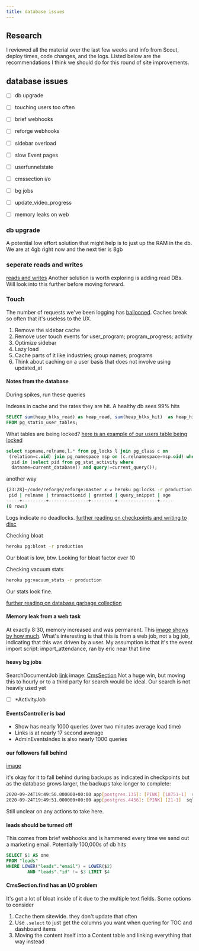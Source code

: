 ```yaml
---
title: database issues
---
```


## Research

I reviewed all the material over the last few weeks and info from Scout, deploy times, code changes, and the logs. Listed below are the recommendations I think we should do for this round of site improvements.


## database issues

- [ ] db upgrade
- [ ] touching users too often
- [ ] brief webhooks
- [ ] reforge webhooks
- [ ] sidebar overload
- [ ] slow Event pages
- [ ] userfunnelstate
- [ ] cmssection i/o
- [ ] bg jobs
- [ ] update_video_progress
- [ ] memory leaks on web


### db upgrade
A potential low effort solution that might help is to just up the RAM in the db. We are at 4gb right now and the next tier is 8gb

### seperate reads and writes
[reads and writes](https://blog.saeloun.com/2019/12/10/rails-block-writes-to-database-connection-while-prevent-writes.html)
Another solution is worth exploring is adding read DBs. Will look into this further before moving forward.

### Touch
The number of requests we've been logging has [ballooned](https://i.imgur.com/ceMoAXw.png). Caches break so often that it's useless to the UX.

1. Remove the sidebar cache
2. Remove user touch events for user_program; program_progress; activity
3. Optimize sidebar
  1. Lazy load
  2. Cache parts of it like industries; group names; programs
4. Think about caching on a user basis that does not involve using updated_at

#### Notes from the database

During spikes, run these queries

Indexes in cache and the rates they are hit. A healthy db sees 99% hits
```sql
SELECT sum(heap_blks_read) as heap_read, sum(heap_blks_hit)  as heap_hit, (sum(heap_blks_hit) - sum(heap_blks_read)) / sum(heap_blks_hit) as ratio
FROM pg_statio_user_tables;
```


What tables are being locked?
[here is an example of our users table being locked](https://i.imgur.com/4qWyg5f.png)
```sql
select nspname,relname,l.* from pg_locks l join pg_class c on 
 (relation=c.oid) join pg_namespace nsp on (c.relnamespace=nsp.oid) where 
  pid in (select pid from pg_stat_activity where 
  datname=current_database() and query!=current_query());
```

another way
```bash
{23:28}~/code/reforge/reforge:master ✗ ➭ heroku pg:locks -r production
 pid | relname | transactionid | granted | query_snippet | age
-----+---------+---------------+---------+---------------+-----
(0 rows)
```

Logs indicate no deadlocks.
[further reading on checkpoints and writing to disc](https://postgreshelp.com/postgresql-checkpoint/)


Checking bloat
```bash
heroku pg:bloat -r production
```
Our bloat is low, btw. Looking for bloat factor over 10

Checking vacuum stats
```bash
heroku pg:vacuum_stats -r production
```
Our stats look fine.

[further reading on database garbage collection](https://devcenter.heroku.com/articles/managing-vacuum-on-heroku-postgres)

#### Memory leak from a web task

At exactly 8:30, memory increased and was permanent. This [image shows by how much](https://i.imgur.com/1NjCr2r.png). What's interesting is that this is from a web job, not a bg job, indicating that this was driven by a user.
My assumption is that it's the event import script: import_attendance, ran by eric near that time


#### heavy bg jobs

SearchDocumentJob [link](https://scoutapm.com/apps/157583/workers/Sm9iL1NlYXJjaERvY3VtZW50Sm9i?section=performance#QWN0aXZlUmVjb3JkL0Ntc1NlY3Rpb24vZmluZA==)
image: [CmsSection](https://i.imgur.com/9DdM5xy.png)
Not a huge win, but moving this to hourly or to a third party for search would be ideal. Our search is not heavily used yet

- [ ] *ActivityJob

#### EventsController is bad

- Show has nearly 1000 queries (over two minutes average load time)
- Links is at nearly 17 second average
- AdminEventsIndex is also nearly 1000 queries


#### our followers fall behind

[image](https://i.imgur.com/v8Zdo9r.png)

it's okay for it to fall behind during backups as indicated in checkpoints but as the database grows larger, the backups take longer to complete:

```bash
2020-09-24T19:49:50.000000+00:00 app[postgres.135]: [PINK] [18751-1]  sql_error_code = 00000 LOG:  checkpoint complete: wrote 3005 buffers (3.0%); 0 WAL file(s) added, 0 removed, 9 recycled; write=301.200 s, sync=0.004 s, total=301.224 s; sync files=93, longest=0.002 s, average=0.000 s; distance=130790 kB, estimate=343227 kB
2020-09-24T19:49:51.000000+00:00 app[postgres.4456]: [PINK] [21-1]  sql_error_code = 00000 LOG:  duration: 301365.830 ms  statement: SELECT json_build_object('at', 'pg_start_backup', 'lsn', pg_start_backup('8dec463b_8c13_452c_a9e4_0d51c4b0d50f', false, false));
```
Still unclear on any actions to take here.


#### leads should be turned off

This comes from brief webhooks and is hammered every time we send out a marketing email. Potentially 100,000s of db hits
```sql
SELECT $1 AS one
FROM "leads"
WHERE LOWER("leads"."email") = LOWER($2)
        AND "leads"."id" != $3 LIMIT $4
```


#### CmsSection.find has an I/O problem

It's got a lot of bloat inside of it due to the multiple text fields.
Some options to consider
1. Cache them sitewide. they don't update that often
2. Use `.select` to just get the columns you want when quering for TOC and dashboard items
3. Moving the content itself into a Content table and linking everything that way instead
